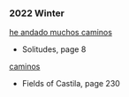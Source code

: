 

### 2022 Winter

[he andado muchos caminos](https://genius.com/Antonio-machado-he-andado-muchos-caminos-annotated)

* Solitudes, page 8

[caminos](https://www.poesi.as/amach118.htm)

* Fields of Castila, page 230
